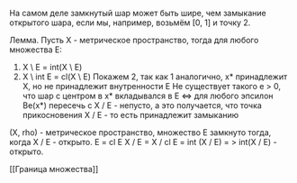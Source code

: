 На самом деле замкнутый шар может быть шире, чем замыкание открытого шара, если мы, например, возьмём [0, 1] и точку 2.

Лемма. Пусть X - метрическое пространство, тогда для любого множества E:
1) X \ E = int(X \ E)
2) X \ int E = cl(X \ E)
Покажем 2, так как 1 аналогично,
x* принадлежит X, но не принадлежит внутренности E
Не существует такого e > 0, что шар с центром в x* вкладывался в E <=> для любого эпсилон Be(x*) пересечь с X / E - непусто, а это получается, что точка прикосновения X / E - то есть принадлежит замыканию

(X, rho) - метрическое пространство, множество E замкнуто тогда, когда X / E - открыто.
E = cl E
X / E = X / cl E = int (X / E) = > int(X / E) - открыто.

[[Граница множества]]
